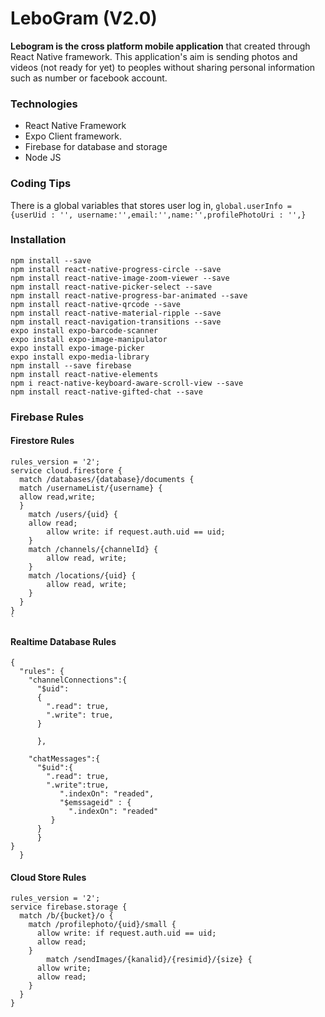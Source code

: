 # LeboGram (V2.0)
**Lebogram is the cross platform mobile application** that created through React Native framework.
This application's aim is sending photos and videos (not ready for yet) to peoples without sharing personal information such as number or facebook account. 

### Technologies
- React Native Framework
- Expo Client framework.
- Firebase for database and storage
- Node JS

### Coding Tips
There is a global variables that stores user log in,
`global.userInfo = {userUid : '', username:'',email:'',name:'',profilePhotoUri : '',}`

### Installation
    npm install --save
    npm install react-native-progress-circle --save
    npm install react-native-image-zoom-viewer --save
    npm install react-native-picker-select --save
    npm install react-native-progress-bar-animated --save
    npm install react-native-qrcode --save
    npm install react-native-material-ripple --save
    npm install react-navigation-transitions --save
    expo install expo-barcode-scanner
    expo install expo-image-manipulator
    expo install expo-image-picker
    expo install expo-media-library
    npm install --save firebase
    npm install react-native-elements
    npm i react-native-keyboard-aware-scroll-view --save
    npm install react-native-gifted-chat --save

### Firebase Rules

#### Firestore Rules

    rules_version = '2';
    service cloud.firestore {
      match /databases/{database}/documents {
      match /usernameList/{username} {
      allow read,write;
      }
        match /users/{uid} {
        allow read;
            allow write: if request.auth.uid == uid;
        }
        match /channels/{channelId} {
            allow read, write;
        }
        match /locations/{uid} {
            allow read, write;
        }
      }
    }
    `
#### Realtime Database Rules
    {
      "rules": {
        "channelConnections":{
          "$uid":
          {
            ".read": true,
            ".write": true,
          }
        
          },
      
        "chatMessages":{
          "$uid":{
            ".read": true,
            ".write":true,
               ".indexOn": "readed",
               "$emssageid" : {
                 ".indexOn": "readed"
             }
          }
          }
    }
      }
#### Cloud Store Rules
    rules_version = '2';
    service firebase.storage {
      match /b/{bucket}/o {
    	match /profilephoto/{uid}/small {
          allow write: if request.auth.uid == uid;
          allow read;
        }
        	match /sendImages/{kanalid}/{resimid}/{size} {
          allow write;
          allow read;
        }
      }
    }

